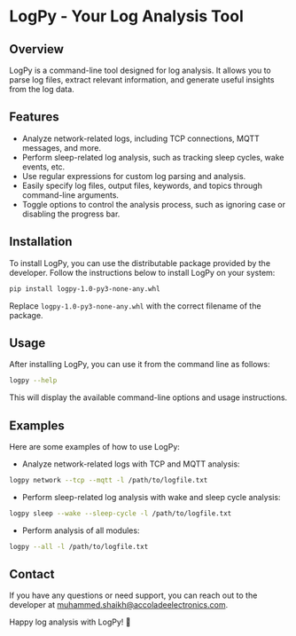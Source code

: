 # LogPy - Your Log Analysis Tool

<!-- ![License](https://img.shields.io/github/license/your_username/logpy) -->

## Overview

LogPy is a command-line tool designed for log analysis. It allows you to parse log files, extract relevant information, and generate useful insights from the log data.

## Features

- Analyze network-related logs, including TCP connections, MQTT messages, and more.
- Perform sleep-related log analysis, such as tracking sleep cycles, wake events, etc.
- Use regular expressions for custom log parsing and analysis.
- Easily specify log files, output files, keywords, and topics through command-line arguments.
- Toggle options to control the analysis process, such as ignoring case or disabling the progress bar.

## Installation

To install LogPy, you can use the distributable package provided by the developer. Follow the instructions below to install LogPy on your system:

```bash
pip install logpy-1.0-py3-none-any.whl
```

Replace `logpy-1.0-py3-none-any.whl` with the correct filename of the package.

## Usage

After installing LogPy, you can use it from the command line as follows:

```bash
logpy --help
```

This will display the available command-line options and usage instructions.

## Examples

Here are some examples of how to use LogPy:

- Analyze network-related logs with TCP and MQTT analysis:
```bash
logpy network --tcp --mqtt -l /path/to/logfile.txt
```

- Perform sleep-related log analysis with wake and sleep cycle analysis:
```bash
logpy sleep --wake --sleep-cycle -l /path/to/logfile.txt
```

- Perform analysis of all modules:
```bash
logpy --all -l /path/to/logfile.txt
```

<!-- - Analyze logs using custom regular expressions:
```bash
logpy --regex pubresponse "\+QMTPUB: (\d),(\d)" -l /path/to/logfile.txt
``` -->


## Contact

If you have any questions or need support, you can reach out to the developer at muhammed.shaikh@accoladeelectronics.com.

Happy log analysis with LogPy! 🚀